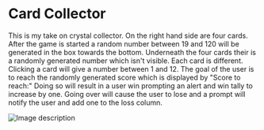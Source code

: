 # Card Collector


This is my take on crystal collector. On the right hand side are four cards. After the game is started
a random number between 19 and 120 will be generated in the box towards the bottom.
Underneath the four cards their is a randomly generated number which isn't visible. Each card is different.
Clicking a card will give a number between 1 and 12.
The goal of the user is to reach the randomly generated score which is displayed by "Score to reach:"
Doing so will result in a user win prompting an alert and win tally to increase by one. 
Going over will cause the user to lose and a prompt will notify the user and add one to the loss column.


![Image description](https://github.com/JoeHancock1995/Card-Collector/blob/master/assets/screenshot.png)
